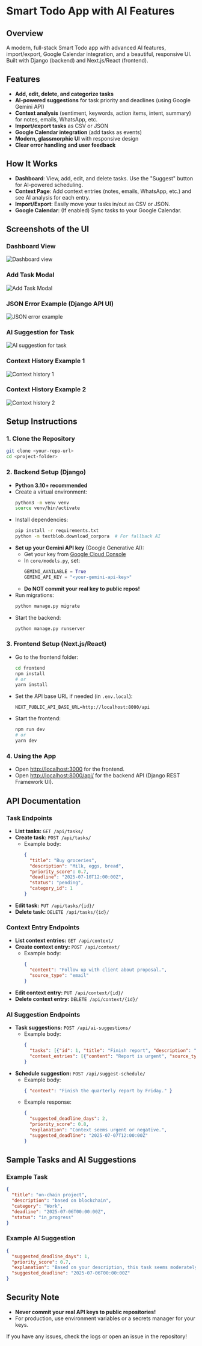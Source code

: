 # Smart Todo App with AI Features

## Overview
A modern, full-stack Smart Todo app with advanced AI features, import/export, Google Calendar integration, and a beautiful, responsive UI. Built with Django (backend) and Next.js/React (frontend).

## Features
- **Add, edit, delete, and categorize tasks**
- **AI-powered suggestions** for task priority and deadlines (using Google Gemini API)
- **Context analysis** (sentiment, keywords, action items, intent, summary) for notes, emails, WhatsApp, etc.
- **Import/export tasks** as CSV or JSON
- **Google Calendar integration** (add tasks as events)
- **Modern, glassmorphic UI** with responsive design
- **Clear error handling and user feedback**

## How It Works
- **Dashboard**: View, add, edit, and delete tasks. Use the "Suggest" button for AI-powered scheduling.
- **Context Page**: Add context entries (notes, emails, WhatsApp, etc.) and see AI analysis for each entry.
- **Import/Export**: Easily move your tasks in/out as CSV or JSON.
- **Google Calendar**: (If enabled) Sync tasks to your Google Calendar.

## Screenshots of the UI

### Dashboard View
![Dashboard view](./screenshot-2025-07-05-00-25-35.png)

### Add Task Modal
![Add Task Modal](./screenshot-2025-07-05-00-25-46.png)

### JSON Error Example (Django API UI)
![JSON error example](./screenshot-2025-07-04-20-49-09.png)

### AI Suggestion for Task
![AI suggestion for task](./screenshot-2025-07-05-00-35-32.png)

### Context History Example 1
![Context history 1](./screenshot-2025-07-05-00-37-46.png)

### Context History Example 2
![Context history 2](./screenshot-2025-07-05-00-38-39.png)

## Setup Instructions

### 1. Clone the Repository
```bash
git clone <your-repo-url>
cd <project-folder>

```

### 2. Backend Setup (Django)
- **Python 3.10+ recommended**
- Create a virtual environment:
  ```bash
  python3 -m venv venv
  source venv/bin/activate
  ```
- Install dependencies:
  ```bash
  pip install -r requirements.txt
  python -m textblob.download_corpora  # For fallback AI
  ```
- **Set up your Gemini API key** (Google Generative AI):
  - Get your key from [Google Cloud Console](https://console.cloud.google.com/apis/credentials)
  - In `core/models.py`, set:
    ```python
    GEMINI_AVAILABLE = True
    GEMINI_API_KEY = "<your-gemini-api-key>"
    ```
  - **Do NOT commit your real key to public repos!**
- Run migrations:
  ```bash
  python manage.py migrate
  ```
- Start the backend:
  ```bash
  python manage.py runserver
  ```

### 3. Frontend Setup (Next.js/React)
- Go to the frontend folder:
  ```bash
  cd frontend
  npm install
  # or
  yarn install
  ```
- Set the API base URL if needed (in `.env.local`):
  ```env
  NEXT_PUBLIC_API_BASE_URL=http://localhost:8000/api
  ```
- Start the frontend:
  ```bash
  npm run dev
  # or
  yarn dev
  ```

### 4. Using the App
- Open [http://localhost:3000](http://localhost:3000) for the frontend.
- Open [http://localhost:8000/api/](http://localhost:8000/api/) for the backend API (Django REST Framework UI).

## API Documentation

### Task Endpoints
- **List tasks:** `GET /api/tasks/`
- **Create task:** `POST /api/tasks/`
  - Example body:
    ```json
    {
      "title": "Buy groceries",
      "description": "Milk, eggs, bread",
      "priority_score": 0.7,
      "deadline": "2025-07-10T12:00:00Z",
      "status": "pending",
      "category_id": 1
    }
    ```
- **Edit task:** `PUT /api/tasks/{id}/`
- **Delete task:** `DELETE /api/tasks/{id}/`

### Context Entry Endpoints
- **List context entries:** `GET /api/context/`
- **Create context entry:** `POST /api/context/`
  - Example body:
    ```json
    {
      "content": "Follow up with client about proposal.",
      "source_type": "email"
    }
    ```
- **Edit context entry:** `PUT /api/context/{id}/`
- **Delete context entry:** `DELETE /api/context/{id}/`

### AI Suggestion Endpoints
- **Task suggestions:** `POST /api/ai-suggestions/`
  - Example body:
    ```json
    {
      "tasks": [{"id": 1, "title": "Finish report", "description": "Due soon"}],
      "context_entries": [{"content": "Report is urgent", "source_type": "note"}]
    }
    ```
- **Schedule suggestion:** `POST /api/suggest-schedule/`
  - Example body:
    ```json
    { "context": "Finish the quarterly report by Friday." }
    ```
  - Example response:
    ```json
    {
      "suggested_deadline_days": 2,
      "priority_score": 0.8,
      "explanation": "Context seems urgent or negative.",
      "suggested_deadline": "2025-07-07T12:00:00Z"
    }
    ```

## Sample Tasks and AI Suggestions

### Example Task
```json
{
  "title": "on-chain project",
  "description": "based on blockchain",
  "category": "Work",
  "deadline": "2025-07-06T00:00:00Z",
  "status": "in_progress"
}
```

### Example AI Suggestion
```json
{
  "suggested_deadline_days": 1,
  "priority_score": 0.7,
  "explanation": "Based on your description, this task seems moderately urgent. The suggested deadline is very soon, so this task is important.",
  "suggested_deadline": "2025-07-06T00:00:00Z"
}
```

## Security Note
- **Never commit your real API keys to public repositories!**
- For production, use environment variables or a secrets manager for your keys.

If you have any issues, check the logs or open an issue in the repository!
